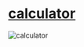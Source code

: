 # [calculator](https://duncanbrewster.github.io/calculator/)
![calculator](https://user-images.githubusercontent.com/87501964/137368892-37cf950c-6c35-4d74-a0e9-3c8580f7741e.PNG)
